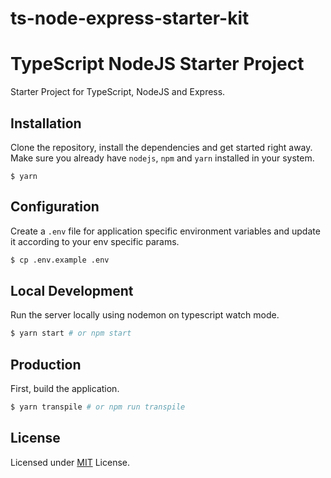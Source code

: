 # ts-node-express-starter-kit

# TypeScript NodeJS Starter Project

Starter Project for TypeScript, NodeJS and Express.

## Installation

Clone the repository, install the dependencies and get started right away. Make sure you already have `nodejs`, `npm` and `yarn` installed in your system.
```
$ yarn
```

## Configuration
Create a `.env` file for application specific environment variables and update it according to your env specific params.
```bash
$ cp .env.example .env
```

## Local Development
Run the server locally using nodemon on typescript watch mode.
```bash
$ yarn start # or npm start
```

## Production
First, build the application.

```bash
$ yarn transpile # or npm run transpile
```
## License
Licensed under [MIT](LICENSE) License.
